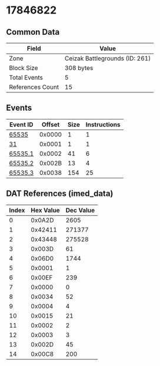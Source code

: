 # 17846822

## Common Data

| Field            | Value                          |
|------------------|--------------------------------|
| Zone             | Ceizak Battlegrounds (ID: 261) |
| Block Size       | 308 bytes                      |
| Total Events     | 5                              |
| References Count | 15                             |

## Events

| Event ID                | Offset   |   Size |   Instructions |
|-------------------------|----------|--------|----------------|
| [65535](./65535.md)     | 0x0000   |      1 |              1 |
| [31](./31.md)           | 0x0001   |      1 |              1 |
| [65535.1](./65535.1.md) | 0x0002   |     41 |              6 |
| [65535.2](./65535.2.md) | 0x002B   |     13 |              4 |
| [65535.3](./65535.3.md) | 0x0038   |    154 |             25 |

## DAT References (imed_data)

|   Index | Hex Value   |   Dec Value |
|---------|-------------|-------------|
|       0 | 0x0A2D      |        2605 |
|       1 | 0x42411     |      271377 |
|       2 | 0x43448     |      275528 |
|       3 | 0x003D      |          61 |
|       4 | 0x06D0      |        1744 |
|       5 | 0x0001      |           1 |
|       6 | 0x00EF      |         239 |
|       7 | 0x0000      |           0 |
|       8 | 0x0034      |          52 |
|       9 | 0x0004      |           4 |
|      10 | 0x0015      |          21 |
|      11 | 0x0002      |           2 |
|      12 | 0x0003      |           3 |
|      13 | 0x002D      |          45 |
|      14 | 0x00C8      |         200 |
